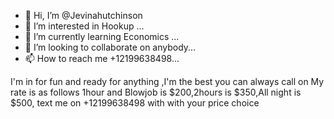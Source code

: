 - 👋 Hi, I’m @Jevinahutchinson
- 👀 I’m interested in Hookup  ...
- 🌱 I’m currently learning Economics ...
- 💞️ I’m looking to collaborate on anybody...
- 📫 How to reach me +12199638498...

I'm in for fun and ready for anything ,I'm the best you can always call on 
My rate is as follows 1hour and Blowjob is $200,2hours is $350,All night is $500, text me on +12199638498 with with your price choice 
